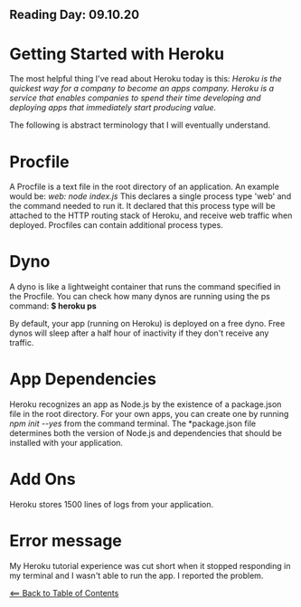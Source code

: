 ## Reading Day: 09.10.20
# Getting Started with Heroku

The most helpful thing I've read about Heroku today is this: *Heroku is the quickest way for a company to become an apps company. Heroku is a service that enables companies to spend their time developing and deploying apps that immediately start producing value.*

The following is abstract terminology that I will eventually understand.

# Procfile
A Procfile is a text file in the root directory of an application. An example would be: *web: node index.js* This declares a single process type 'web' and the command needed to run it. It declared that this process type will be attached to the HTTP routing stack of Heroku, and receive web traffic when deployed. Procfiles can contain additional process types.

# Dyno
A dyno is like a lightweight container that runs the command specified in the Procfile. You can check how many dynos are running using the ps command: **$ heroku ps**

By default, your app (running on Heroku) is deployed on a free dyno. Free dynos will sleep after a half hour of inactivity if they don't receive any traffic.

# App Dependencies
Heroku recognizes an app as Node.js by the existence of a package.json file in the root directory. For your own apps, you can create one by running *npm init --yes* from the command terminal. The *package.json file determines both the version of Node.js and dependencies that should be installed with your application.

# Add Ons
Heroku stores 1500 lines of logs from your application.

# Error message
My Heroku tutorial experience was cut short when it stopped responding in my terminal and I wasn't able to run the app. I reported the problem. 


[<== Back to Table of Contents](index.md)